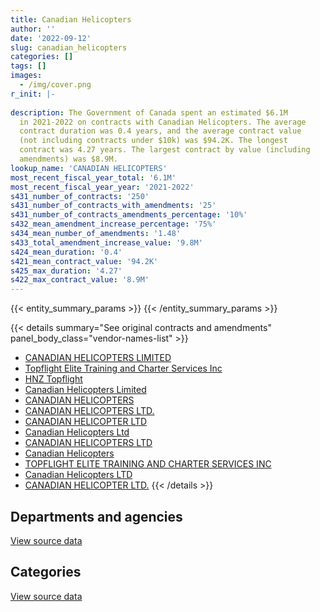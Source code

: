 ```yaml
---
title: Canadian Helicopters
author: ''
date: '2022-09-12'
slug: canadian_helicopters
categories: []
tags: []
images:
  - /img/cover.png
r_init: |-
  
description: The Government of Canada spent an estimated $6.1M
  in 2021-2022 on contracts with Canadian Helicopters. The average
  contract duration was 0.4 years, and the average contract value
  (not including contracts under $10k) was $94.2K. The longest
  contract was 4.27 years. The largest contract by value (including
  amendments) was $8.9M.
lookup_name: 'CANADIAN HELICOPTERS'
most_recent_fiscal_year_total: '6.1M'
most_recent_fiscal_year_year: '2021-2022'
s431_number_of_contracts: '250'
s431_number_of_contracts_with_amendments: '25'
s431_number_of_contracts_amendments_percentage: '10%'
s432_mean_amendment_increase_percentage: '75%'
s434_mean_number_of_amendments: '1.48'
s433_total_amendment_increase_value: '9.8M'
s424_mean_duration: '0.4'
s421_mean_contract_value: '94.2K'
s425_max_duration: '4.27'
s422_max_contract_value: '8.9M'
---
```


<script src="/rmarkdown-libs/htmlwidgets/htmlwidgets.js"></script>
<link href="/rmarkdown-libs/datatables-css/datatables-crosstalk.css" rel="stylesheet" />
<script src="/rmarkdown-libs/datatables-binding/datatables.js"></script>
<script src="/rmarkdown-libs/jquery/jquery-3.6.0.min.js"></script>
<link href="/rmarkdown-libs/dt-core-bootstrap/css/dataTables.bootstrap.min.css" rel="stylesheet" />
<link href="/rmarkdown-libs/dt-core-bootstrap/css/dataTables.bootstrap.extra.css" rel="stylesheet" />
<script src="/rmarkdown-libs/dt-core-bootstrap/js/jquery.dataTables.min.js"></script>
<script src="/rmarkdown-libs/dt-core-bootstrap/js/dataTables.bootstrap.min.js"></script>
<link href="/rmarkdown-libs/crosstalk/css/crosstalk.min.css" rel="stylesheet" />
<script src="/rmarkdown-libs/crosstalk/js/crosstalk.min.js"></script>
<script src="/rmarkdown-libs/htmlwidgets/htmlwidgets.js"></script>
<link href="/rmarkdown-libs/datatables-css/datatables-crosstalk.css" rel="stylesheet" />
<script src="/rmarkdown-libs/datatables-binding/datatables.js"></script>
<script src="/rmarkdown-libs/jquery/jquery-3.6.0.min.js"></script>
<link href="/rmarkdown-libs/dt-core-bootstrap/css/dataTables.bootstrap.min.css" rel="stylesheet" />
<link href="/rmarkdown-libs/dt-core-bootstrap/css/dataTables.bootstrap.extra.css" rel="stylesheet" />
<script src="/rmarkdown-libs/dt-core-bootstrap/js/jquery.dataTables.min.js"></script>
<script src="/rmarkdown-libs/dt-core-bootstrap/js/dataTables.bootstrap.min.js"></script>
<link href="/rmarkdown-libs/crosstalk/css/crosstalk.min.css" rel="stylesheet" />
<script src="/rmarkdown-libs/crosstalk/js/crosstalk.min.js"></script>

{{< entity_summary_params >}}
{{< /entity_summary_params >}}

{{< details summary="See original contracts and amendments" panel_body_class="vendor-names-list" >}}
- [CANADIAN HELICOPTERS LIMITED](https://search.open.canada.ca/en/ct/?sort=contract_value_f%20desc&page=1&search_text=%22CANADIAN%20HELICOPTERS%20LIMITED%22)
- [Topflight Elite Training and Charter Services Inc](https://search.open.canada.ca/en/ct/?sort=contract_value_f%20desc&page=1&search_text=%22Topflight%20Elite%20Training%20and%20Charter%20Services%20Inc%22)
- [HNZ Topflight](https://search.open.canada.ca/en/ct/?sort=contract_value_f%20desc&page=1&search_text=%22HNZ%20Topflight%22)
- [Canadian Helicopters Limited](https://search.open.canada.ca/en/ct/?sort=contract_value_f%20desc&page=1&search_text=%22Canadian%20Helicopters%20Limited%22)
- [CANADIAN HELICOPTERS](https://search.open.canada.ca/en/ct/?sort=contract_value_f%20desc&page=1&search_text=%22CANADIAN%20HELICOPTERS%22)
- [CANADIAN HELICOPTERS LTD.](https://search.open.canada.ca/en/ct/?sort=contract_value_f%20desc&page=1&search_text=%22CANADIAN%20HELICOPTERS%20LTD.%22)
- [CANADIAN HELICOPTER LTD](https://search.open.canada.ca/en/ct/?sort=contract_value_f%20desc&page=1&search_text=%22CANADIAN%20HELICOPTER%20LTD%22)
- [Canadian Helicopters Ltd](https://search.open.canada.ca/en/ct/?sort=contract_value_f%20desc&page=1&search_text=%22Canadian%20Helicopters%20Ltd%22)
- [CANADIAN HELICOPTERS LTD](https://search.open.canada.ca/en/ct/?sort=contract_value_f%20desc&page=1&search_text=%22CANADIAN%20HELICOPTERS%20LTD%22)
- [Canadian Helicopters](https://search.open.canada.ca/en/ct/?sort=contract_value_f%20desc&page=1&search_text=%22Canadian%20Helicopters%22)
- [TOPFLIGHT ELITE TRAINING AND CHARTER SERVICES INC](https://search.open.canada.ca/en/ct/?sort=contract_value_f%20desc&page=1&search_text=%22TOPFLIGHT%20ELITE%20TRAINING%20AND%20CHARTER%20SERVICES%20INC%22)
- [Canadian Helicopters LTD](https://search.open.canada.ca/en/ct/?sort=contract_value_f%20desc&page=1&search_text=%22Canadian%20Helicopters%20LTD%22)
- [CANADIAN HELICOPTER LTD.](https://search.open.canada.ca/en/ct/?sort=contract_value_f%20desc&page=1&search_text=%22CANADIAN%20HELICOPTER%20LTD.%22)
{{< /details >}}

## Departments and agencies

<div id="htmlwidget-1" style="width:100%;height:auto;" class="datatables html-widget"></div>
<script type="application/json" data-for="htmlwidget-1">{"x":{"style":"bootstrap","filter":"none","vertical":false,"data":[["<a href=\"/departments/cer-rec/\">Canada Energy Regulator<\/a>","<a href=\"/departments/dfo-mpo/\">Fisheries and Oceans Canada<\/a>","<a href=\"/departments/dnd-mdn/\">National Defence<\/a>","<a href=\"/departments/ec/\">Environment and Climate Change Canada<\/a>","<a href=\"/departments/nrcan-rncan/\">Natural Resources Canada<\/a>","<a href=\"/departments/pc/\">Parks Canada<\/a>","<a href=\"/departments/pwgsc-tpsgc/\">Public Services and Procurement Canada<\/a>","<a href=\"/departments/rcmp-grc/\">Royal Canadian Mounted Police<\/a>","<a href=\"/departments/tc/\">Transport Canada<\/a>"],[17057.61,36503.23,35325.81,393145.69,734418.46,589175.93,45990,221699.83,13560],[null,45097.92,520121.49,1428922.27,895329.91,399384.26,null,200404.48,16610],[null,398144.43,2971036.01,1195386.49,453296.22,370333.85,16328.93,199856.93,null],[null,205728.25,3028495.28,1793374.13,547859.52,432002.47,34782.36,3285.32,20727.31]],"container":"<table class=\"table table-striped table-hover row-border order-column display\">\n  <thead>\n    <tr>\n      <th>Department<\/th>\n      <th>2018-2019<\/th>\n      <th>2019-2020<\/th>\n      <th>2020-2021<\/th>\n      <th>2021-2022<\/th>\n    <\/tr>\n  <\/thead>\n<\/table>","options":{"order":[[4,"desc"]],"pageLength":10,"autoWidth":true,"columnDefs":[{"targets":1,"render":"function(data, type, row, meta) {\n    return type !== 'display' ? data : DTWidget.formatCurrency(data, \"$\", 2, 3, \",\", \".\", true, null);\n  }"},{"targets":2,"render":"function(data, type, row, meta) {\n    return type !== 'display' ? data : DTWidget.formatCurrency(data, \"$\", 2, 3, \",\", \".\", true, null);\n  }"},{"targets":3,"render":"function(data, type, row, meta) {\n    return type !== 'display' ? data : DTWidget.formatCurrency(data, \"$\", 2, 3, \",\", \".\", true, null);\n  }"},{"targets":4,"render":"function(data, type, row, meta) {\n    return type !== 'display' ? data : DTWidget.formatCurrency(data, \"$\", 2, 3, \",\", \".\", true, null);\n  }"},{"width":"16%","targets":[1,2,3,4]},{"className":"dt-right","targets":[1,2,3,4]}],"orderClasses":false}},"evals":["options.columnDefs.0.render","options.columnDefs.1.render","options.columnDefs.2.render","options.columnDefs.3.render"],"jsHooks":[]}</script>
<p class="text-right">
<a href="https://github.com/GoC-Spending/contracts-data/tree/main/data/out/vendors/canadian_helicopters/summary_by_fiscal_year_by_department.csv" class="source-data-link btn btn-link">View source data</a>
</p>

## Categories

<div id="htmlwidget-2" style="width:100%;height:auto;" class="datatables html-widget"></div>
<script type="application/json" data-for="htmlwidget-2">{"x":{"style":"bootstrap","filter":"none","vertical":false,"data":[["<a href=\"/categories/defence/\">Defence<\/a>","<a href=\"/categories/professional_services/\">Professional services<\/a>","<a href=\"/categories/transportation_and_logistics/\">Transportation and logistics<\/a>","<a href=\"/categories/travel/\">Travel<\/a>","<a href=\"/categories/human_capital/\">Human capital<\/a>"],[35325.81,15960.78,1754391.91,59498.23,221699.83],[23592.18,12775.55,2755958.81,null,713543.79],[null,null,2433489.92,null,3170892.93],[38610.77,18848.5,2834563.54,179183.19,2995048.64]],"container":"<table class=\"table table-striped table-hover row-border order-column display\">\n  <thead>\n    <tr>\n      <th>Category<\/th>\n      <th>2018-2019<\/th>\n      <th>2019-2020<\/th>\n      <th>2020-2021<\/th>\n      <th>2021-2022<\/th>\n    <\/tr>\n  <\/thead>\n<\/table>","options":{"order":[[4,"desc"]],"dom":"t","pageLength":30,"autoWidth":true,"columnDefs":[{"targets":1,"render":"function(data, type, row, meta) {\n    return type !== 'display' ? data : DTWidget.formatCurrency(data, \"$\", 2, 3, \",\", \".\", true, null);\n  }"},{"targets":2,"render":"function(data, type, row, meta) {\n    return type !== 'display' ? data : DTWidget.formatCurrency(data, \"$\", 2, 3, \",\", \".\", true, null);\n  }"},{"targets":3,"render":"function(data, type, row, meta) {\n    return type !== 'display' ? data : DTWidget.formatCurrency(data, \"$\", 2, 3, \",\", \".\", true, null);\n  }"},{"targets":4,"render":"function(data, type, row, meta) {\n    return type !== 'display' ? data : DTWidget.formatCurrency(data, \"$\", 2, 3, \",\", \".\", true, null);\n  }"},{"width":"16%","targets":[1,2,3,4]},{"className":"dt-right","targets":[1,2,3,4]}],"orderClasses":false,"lengthMenu":[10,25,30,50,100]}},"evals":["options.columnDefs.0.render","options.columnDefs.1.render","options.columnDefs.2.render","options.columnDefs.3.render"],"jsHooks":[]}</script>
<p class="text-right">
<a href="https://github.com/GoC-Spending/contracts-data/tree/main/data/out/vendors/canadian_helicopters/summary_by_fiscal_year_by_category.csv" class="source-data-link btn btn-link">View source data</a>
</p>

